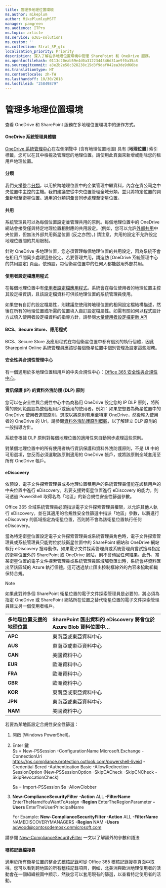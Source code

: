```yaml
---
title: 管理多地理位置環境
ms.author: mikeplum
author: MikePlumleyMSFT
manager: pamgreen
ms.audience: ITPro
ms.topic: article
ms.service: o365-solutions
ms.custom: ''
ms.collection: Strat_SP_gtc
localization_priority: Priority
description: 深入了解在多地理位置環境中管理 SharePoint 和 OneDrive 服務。
ms.openlocfilehash: 0113c20eab59e4d0a3122344346d31ae9f0a35a8
ms.sourcegitcommit: a3e2b2e58c328238c15d3f9daf042ea3de9d66be
ms.translationtype: HT
ms.contentlocale: zh-TW
ms.lasthandoff: 10/30/2018
ms.locfileid: "25849879"
---
```

# <a name="administering-a-multi-geo-environment"></a>管理多地理位置環境

查看 OneDrive 和 SharePoint 服務在多地理位置環境中的運作方式。

#### <a name="onedrive-administrator-experience"></a>OneDrive 系統管理員體驗

[OneDrive 系統管理中心](https://admin.onedrive.com)在左側瀏覽中 (含有地理位置地圖) 具有 [**地理位置**] 索引標籤，您可以在其中檢視及管理您的地理位置。請使用此頁面來新增或刪除您的租用戶地理位置。

#### <a name="taxonomy"></a>分類

我們支援整合[分類](https://support.office.com/article/A180FA28-6405-4679-9EC3-81D2028C4EFC)，以用於跨地理位置中的企業管理中繼資料，內含在貴公司之中央位置中主控的主機。我們建議您從中央位置管理全域分類，並只將特定位置的詞彙新增至衛星位置。通用的分類詞彙會同步處理至衛星位置。

#### <a name="sharing"></a>共用

系統管理員可以為每個位置設定並管理共用的原則。每個地理位置中的 OneDrive 網站會接受僅與特定地理位置相對應的共用設定。(例如，您可以允許[外部共用](https://support.office.com/article/C8A462EB-0723-4B0B-8D0A-70FEAFE4BE85)中央位置，但無法外部共用衛星位置 (反之亦然)。) 請注意，共用的設定不允許設定地理位置間的共用限制。

針對 OneDrive 多地理位置，您必須管理每個地理位置的共用設定，因為系統不會在租用戶間同步處理這些設定。若要管理共用，請造訪 [OneDrive 系統管理中心的共用設定] [](https://admin.onedrive.com/?v=SharingSettings)頁面。依預設，每個衛星位置中的任何人都能啟用外部共用。

#### <a name="user-profile-application"></a>使用者設定檔應用程式

在每個地理位置中有[使用者設定檔應用程式](https://support.office.com/article/494bec9c-6654-41f0-920f-f7f937ea9723)。系統會在每位使用者的地理位置主控其設定檔資訊，且該設定檔資料可供該地理位置的系統管理員使用。

如果您有自訂的設定檔屬性，則建議您使用跨地理位置的相同設定檔結構描述，然後在所有的地理位置或所需的位置填入自訂設定檔屬性。如需有關如何以程式設計方式填入使用者設定檔資料的指導方針，請參閱[大量使用者設定檔更新 API](https://docs.microsoft.com/zh-TW/sharepoint/dev/solution-guidance/bulk-user-profile-update-api-for-sharepoint-online)

#### <a name="bcs-secure-store-apps"></a>BCS、Secure Store、應用程式

BCS、Secure Store 及應用程式在每個衛星位置中都有個別的執行個體，因此 Sharepoint Online 系統管理員應該從每個衛星位置中個別管理及設定這些服務。

#### <a name="security-and-compliance-admin-center"></a>安全性與合規性管理中心

有一個適用於多地理位置租用戶的中央合規性中心：[Office 365 安全性與合規性中心](https://protection.office.com/?rfr=AdminCenter\#/homepage)。

#### <a name="information-protection-ip-data-loss-prevention-dlp-policy"></a>資訊保護 (IP) 的資料外洩防護 (DLP) 原則

您可以在安全性與合規性中心中為商務用 OneDrive 設定您的 IP DLP 原則，將所需的原則範圍設為整個租用戶或適用的使用者。例如：如果您想要為衛星位置中的 OneDrive 使用者選取原則，選取以將原則套用至特定 OneDrive，然後輸入使用者的 OneDrive 的 Url。請參閱[資料外洩防護原則概觀](https://support.office.com/article/1966b2a7-d1e2-4d92-ab61-42efbb137f5e)，以了解建立 DLP 原則的一般指導方針。

系統會根據 DLP 原則對每個地理位置的適用性來自動同步處理這些原則。

對某個地理位置中的所有使用者執行資訊保護和資料外洩防護原則，不是 UI 中的可用選項，您反而必須選取該原則適用的 OneDrive 帳戶，或將該原則全域套用至所有 OneDrive 帳戶。

#### <a name="ediscovery"></a>eDiscovery 

依預設，電子文件探索管理員或多地理位置租用戶的系統管理員僅能在該租用戶的中央位置中進行 eDiscovery。若要支援對衛星位置進行 eDiscovery 的能力，則可透過 PowerShell 取得名為「地區」的新合規性安全性篩選參數。

Office 365 全域系統管理員必須指派電子文件探索管理員權限，以允許其他人執行 eDiscovery，並在其適用的合規性安全性篩選中指派「地區」參數，以將進行 eDiscovery 的區域指定為衛星位置，否則將不會為該衛星位置執行任何 eDiscovery。

當為特定衛星位置設定電子文件探索管理員或系統管理員角色時，電子文件探索管理員或系統管理員只能對位於該衛星位置中的 SharePoint 網站和 OneDrive 網站執行 eDiscovery 搜尋動作。如果電子文件探索管理員或系統管理員嘗試搜尋指定的衛星位置外的 SharePoint 或 OneDrive 網站，則不會傳回任何結果。此外，當某衛星位置的電子文件探索管理員或系統管理員區域觸發匯出時，系統會將資料匯出至該區域的 Azure 執行個體。這可透過禁止匯出控制框線外的內容來協助組織保持合規。

> [!NOTE]
> 如果此對跨多個 SharePoint 衛星位置的電子文件探索管理員是必要的，將必須為指定 OneDrive 或 SharePoint 網站所在位置之替代衛星位置的電子文件探索管理員建立另一個使用者帳戶。

<table>
<thead>
<tr class="header">
<th align="left"><strong>多地理位置支援的地理位置</strong></th>
<th align="left"><strong>SharePoint 匯出資料的 eDiscovery 將會位於 Azure Blob 資料位置中…</strong></th>
</tr>
</thead>
<tbody>
<tr class="odd">
<td align="left"><strong>APC</strong></td>
<td align="left">東南亞或東亞資料中心</td>
</tr>
<tr class="odd">
<td align="left"><strong>AUS</strong></td>
<td align="left">東南亞或東亞資料中心</td>
</tr>
<tr class="even">
<td align="left"><strong>CAN</strong></td>
<td align="left">美國資料中心</td>
</tr>
<tr class="even">
<td align="left"><strong>EUR</strong></td>
<td align="left">歐洲資料中心</td>
</tr>
<tr class="odd">
<td align="left"><strong>FRA</strong></td>
<td align="left">歐洲資料中心</td>
</tr>
<tr class="odd">
<td align="left"><strong>GBR</strong></td>
<td align="left">歐洲資料中心</td>
</tr>
<tr class="even">
<td align="left"><strong>KOR</strong></td>
<td align="left">東南亞或東亞資料中心</td>
</tr>
<tr class="even">
<td align="left"><strong>JPN</strong></td>
<td align="left">東南亞或東亞資料中心</td>
</tr>
<tr class="odd">
<td align="left"><strong>NAM</strong></td>
<td align="left">美國資料中心</td>
</tr>
</tbody>
</table>

若要為某地區設定合規性安全性篩選：

1.  開啟 [Windows PowerShell]。

2.  Enter 鍵  
    $s = New-PSSession -ConfigurationName Microsoft.Exchange -ConnectionUri <https://ps.compliance.protection.outlook.com/powershell-liveid> -Credential $cred -Authentication Basic -AllowRedirection -SessionOption (New-PSSessionOption -SkipCACheck -SkipCNCheck -SkipRevocationCheck)

    $a = Import-PSSession $s -AllowClobber  

3.  **New-ComplianceSecurityFilter** **-Action** ALL **-FilterName** EnterTheNameYouWantToAssign **-Region** EnterTheRegionParameter **-Users** EnterTheUserPrincipalName

    For Example: **New-ComplianceSecurityFilter -Action** ALL **-FilterName** NAMEDISCOVERYMANAGERS **-Region** NAM **-Users** adwood@contosodemosx.onmicrosoft.com

請參閱 [New-ComplianceSecurityFilter](https://technet.microsoft.com/library/mt210915(v=exchg.160).aspx) 一文以了解額外的參數和語法

#### <a name="audit-log-search"></a>稽核記錄檔搜尋

適用於所有衛星位置的整合式[稽核記錄](https://support.office.com/article/0d4d0f35-390b-4518-800e-0c7ec95e946c)可從 Office 365 稽核記錄搜尋頁面中取得。您可以看到跨地區的所有稽核記錄項目，例如，北美洲與歐洲地理使用者的活動會在一個組織視圖中顯示，然後您可以套用現有的篩選，以查看特定使用者的活動。
